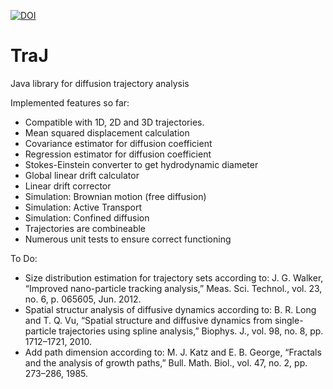 [![DOI](https://zenodo.org/badge/18649/thorstenwagner/TraJ.svg)](https://zenodo.org/badge/latestdoi/18649/thorstenwagner/TraJ)

# TraJ
Java library for diffusion trajectory analysis

Implemented features so far:
- Compatible with 1D, 2D and 3D trajectories.
- Mean squared displacement calculation
- Covariance estimator for diffusion coefficient
- Regression estimator for diffusion coefficient
- Stokes-Einstein converter to get hydrodynamic diameter
- Global linear drift calculator
- Linear drift corrector
- Simulation: Brownian motion (free diffusion)
- Simulation: Active Transport
- Simulation: Confined diffusion
- Trajectories are combineable
- Numerous unit tests to ensure correct functioning

To Do:
- Size distribution estimation for trajectory sets according to: J. G. Walker, “Improved nano-particle tracking analysis,” Meas. Sci. Technol., vol. 23, no. 6, p. 065605, Jun. 2012.
- Spatial structur analysis of diffusive dynamics according to: B. R. Long and T. Q. Vu, “Spatial structure and diffusive dynamics from single-particle trajectories using spline analysis,” Biophys. J., vol. 98, no. 8, pp. 1712–1721, 2010.
- Add path dimension according to: M. J. Katz and E. B. George, “Fractals and the analysis of growth paths,” Bull. Math. Biol., vol. 47, no. 2, pp. 273–286, 1985.
